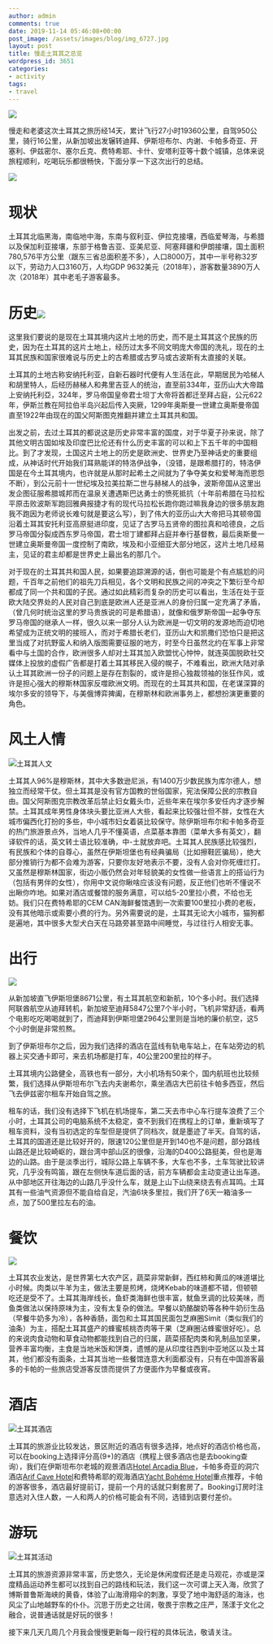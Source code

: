 ```yaml
---
author: admin
comments: true
date: 2019-11-14 05:46:08+00:00
post_image: /assets/images/blog/img_6727.jpg
layout: post
title: 慢走土耳其之总览
wordpress_id: 3651
categories:
- activity
tags:
- travel
---
```


![]({{site.baseurl}}/assets/images/blog/img_6727.jpg)

慢走和老婆这次土耳其之旅历经14天，累计飞行27小时19360公里，自驾950公里，骑行16公里，从新加坡出发辗转迪拜、伊斯坦布尔、内谢、卡帕多奇亚、开塞利、伊兹密尔、塞尔丘克、费特希耶、卡什、安塔利亚等十数个城镇，总体来说旅程顺利，吃喝玩乐都很畅快，下面分享一下这次出行的总结。

![]({{site.baseurl}}/assets/images/blog/img_6722.jpg)


# 现状


土耳其北临黑海，南临地中海，东南与叙利亚、伊拉克接壤，西临爱琴海，与希腊以及保加利亚接壤，东部于格鲁吉亚、亚美尼亚、阿塞拜疆和伊朗接壤，国土面积780,576平方公里（跟东三省总面积差不多），人口8000万，其中一半号称32岁以下，劳动力人口3160万，人均GDP 9632美元（2018年），游客数量3890万人次（2018年）其中老毛子游客最多。


# 历史![]({{site.baseurl}}/assets/images/blog/img_6728.jpg)


这里我们要说的是现在土耳其境内这片土地的历史，而不是土耳其这个民族的历史，因为在土耳其的这片土地上，经历过太多不同文明庞大帝国的洗礼，现在的土耳其民族和国家很难说与历史上的古希腊或古罗马或古波斯有太直接的关联。

土耳其的土地古称安纳托利亚，自新石器时代便有人生活在此，早期居民为哈梯人和胡里特人，后经历赫梯人和弗里吉亚人的统治，直至前334年，亚历山大大帝踏上安纳托利亞，324年，罗马帝国皇帝君士坦丁大帝将首都迁至拜占庭，公元622年，伊斯兰教在阿拉伯半岛兴起后传入突厥，1299年奥斯曼一世建立奥斯曼帝国直至1922年由现在的国父阿斯图克推翻并建立土耳其共和国。

出发之前，去过土耳其的都说这是历史非常丰富的国度，对于华夏子孙来说，除了其他文明古国如埃及印度巴比伦还有什么历史丰富的可以和上下五千年的中国相比。到了才发现，土国这片土地上的历史是欧洲史、世界史乃至神话史的重要组成，从神话时代开始我们耳熟能详的特洛伊战争，（没错，是跟希腊打的，特洛伊国是在今土耳其境内，也许就是从那时起希土之间就为了争夺美女和爱琴海而恩怨不断），到公元前十一世纪埃及拉美拉斯二世与赫梯人的战争，波斯帝国从这里出发企图征服希腊城邦而在温泉关遭遇斯巴达勇士的愤死抵抗（十年前希腊在马拉松平原击败波斯军跑回雅典报捷才有的现代马拉松长跑你跑过嘛我身边的很多朋友跑我不跑因为老师说长难句就是要这么写），到了伟大的亚历山大大帝把马其顿帝国沿着土耳其安托利亚高原挺进印度，见证了古罗马五贤帝的图拉真和哈德良，之后罗马帝国分裂成西东罗马帝国，君士坦丁建都拜占庭并奉行基督教，最后奥斯曼一世建立奥斯曼帝国一度控制了南欧，埃及和小亚细亚大部分地区，这片土地几经易主，见证的君主却都是世界史上最出名的那几个。

对于现在的土耳其共和国人民，如果要追踪溯源的话，倒也可能是个有点尴尬的问题，千百年之前他们的祖先刀兵相见，各个文明和民族之间的冲突之下繁衍至今却都成了同一个共和国的子民。通过如此精彩而复杂的历史可以看出，生活在处于亚欧大陆交界处的人民对自己到底是欧洲人还是亚洲人的身份归属一定充满了矛盾，（曾几何时统治这里的罗马贵族说的可是希腊语），就像和俄罗斯帝国一起争夺东罗马帝国的继承人一样，很久以来一部分人认为欧洲是一切文明的发源地而迫切地希望成为正统文明的接班人，而对于希腊长老们，亚历山大和凯撒们恐怕只是把这里当成了对抗野蛮人和纳入版图需要征服的地方，时至今日虽然北约在军事上非常看中与土国的合作，欧洲很多人却对土耳其加入欧盟忧心忡忡，就连英国脱欧社交媒体上投放的虚假广告都是打着土耳其移民入侵的幌子，不难看出，欧洲大陆对承认土耳其欧洲一份子的问题上是存在割裂的，或许是担心独裁领袖的张狂作风，或许是担心强大的穆斯林国家反噬欧洲文明。而现在的土耳其共和国，在老谋深算的埃尔多安的领导下，与美俄博弈捭阖，在穆斯林和欧洲事务上，都想扮演更重要的角色。


# 风土人情


![土耳其人文]({{site.baseurl}}/assets/images/blog/IMG_6733.jpg)

土耳其人96%是穆斯林，其中大多数逊尼派，有1400万少数民族为库尔德人，想独立而经常干仗。但土耳其是没有官方国教的世俗国家，宪法保障公民的宗教自由。国父阿斯图克宗教改革后禁止妇女戴头巾，近些年来在埃尔多安任内才逐步解禁。土耳其成年男性身体块头要比亚洲人大些，看起来比较强壮但不胖，女性在大城市偏西化打扮的多些，中小城市妇女着装比较保守。除伊斯坦布尔和卡帕多奇亚的热门旅游景点外，当地人几乎不懂英语，点菜基本靠图（菜单大多有英文），翻译软件的话，英文转土语比较准确，中-土就放弃吧。土耳其人民族感比较强烈，有民族和个体的自尊心，虽然在伊斯坦堡也有经典骗局（比如擦鞋匠骗局），绝大部分推销行为都不会难为游客，只要你友好地表示不要，没有人会对你死缠烂打。 又虽然是穆斯林国家，街边小贩仍然会对年轻貌美的女性做一些语言上的搭讪行为（包括有男伴的女性），你用中文说你瞅啥应该没有问题，反正他们也听不懂说不出瞅你咋地。如果对酒店或餐馆的服务满意，可以给5-20里拉小费，不给也无妨。我们只在费特希耶的CEM CAN海鲜餐馆遇到一次索要100里拉小费的老板，没有其他暗示或索要小费的行为。另外需要说的是，土耳其无论大小城市，猫狗都是遍地，其中很多大型犬白天在马路旁甚至路中间睡觉，与过往行人相安无事。


# 出行


![]({{site.baseurl}}/assets/images/blog/img_6729.jpg)

从新加坡直飞伊斯坦堡8671公里，有土耳其航空和新航，10个多小时。我们选择阿联酋航空从迪拜转机，新加坡至迪拜5847公里7个半小时，飞机非常舒适，看两个电影吃吃喝喝就到了，而迪拜到伊斯坦堡2964公里则是当地的廉价航空，这5个小时倒是非常煎熬。

到了伊斯坦布尔之后，因为我们选择的酒店在蓝线有轨电车站上，在车站旁边的机器上买交通卡即可，来去机场都是打车，40公里200里拉的样子。

土耳其境内公路健全，高铁也有一部分，大小机场有50来个，国内航班也比较频繁，我们选择从伊斯坦布尔飞去内夫谢希尔，乘坐酒店大巴前往卡帕多西亚，然后飞去伊兹密尔租车开始自驾之旅。

租车的话，我们没有选择下飞机在机场提车，第二天去市中心车行提车浪费了三个小时，土耳其公司的电脑系统不太稳定，查不到我们在携程上的订单，重新填写了租车资料，没有当初选定的车型但是提供了同档次，就是墨迹了半天。自驾的话，土耳其的国道还是比较好开的，限速120公里但是开到140也不是问题，部分路线山路还是比较崎岖的，跟台湾中部山区的很像，沿海的D400公路挺美，但也是海边的山路。由于是淡季出行，城际公路上车辆不多，大车也不多，土车驾驶比较讲究，几乎没有鸣笛，跟在左侧快车道后面的话，前方车辆都会主动变道让出车道。从中部地区开往海边的山路几乎没什么车，就是上山下山绕来绕去有点耳鸣。土耳其有一些油气资源但不能自给自足，汽油6块多里拉，我们开了6天一箱油多一点，加了500里拉左右的油。


# 餐饮


![]({{site.baseurl}}/assets/images/blog/img_6730.jpg)

土耳其农业发达，是世界第七大农产区，蔬菜非常新鲜，西红柿和黄瓜的味道堪比小时候。肉类以牛羊为主，做法主要是煎烤，烧烤Kebab的味道都不错，但顿顿吃还是受不了。土耳其海岸线长，鱼虾类海鲜也很丰富，鱿鱼烹调的比较美味，而鱼类做法以保持原味为主，没有太复杂的做法。早餐以奶酪酸奶等各种牛奶衍生品（早餐牛奶多为冷），各种香肠，面包和土耳其国民面包芝麻圈Simit（类似我们的油条）为主，搭配土耳其盛产的蜂蜜核桃杏肉等干果（芝麻圈沾蜂蜜很好吃）。总的来说肉食动物和草食动物都能找到自己的归属，蔬菜搭配肉类和乳制品加坚果，营养丰富均衡，主食是当地米饭和饼类，遗憾的是从印度往西到中亚地区以及土耳其，他们都没有面条，土耳其当地一些餐馆连意大利面都没有，只有在中国游客最多的卡帕的一些旅店受游客反馈而提供了方便面作为早餐或夜宵。


# 酒店


![土耳其酒店]({{site.baseurl}}/assets/images/blog/IMG_6731.jpg)

土耳其的旅游业比较发达，景区附近的酒店有很多选择，地点好的酒店价格也高，可以在booking上选择评分高(9+)的酒店（携程上很多酒店也是去booking查询），我们在伊斯坦布尔老城的观景酒店[Hotel Arcadia Blue](https://www.booking.com/hotel/tr/arcadia-sultanahmet.en-gb.html?label=gen173nr-1FCAEoggI46AdIM1gEaMkBiAEBmAEJuAEHyAEN2AEB6AEB-AELiAIBqAIDuAKPgrTuBcACAQ&sid=ee7bc1ed544ee5e3fa2d368d1ab0973a&dest_id=-755070&dest_type=city&group_adults=2&group_children=0&hapos=1&hpos=1&no_rooms=1&sr_order=popularity&srepoch=1573716382&srpvid=5e89344f32b0011c&ucfs=1&from=searchresults;highlight_room=#hotelTmpl)，卡帕多奇亚的洞穴酒店[Arif Cave Hotel](https://www.booking.com/hotel/tr/arif-pension.en-gb.html?label=gen173nr-1FCAEoggI46AdIM1gEaMkBiAEBmAEJuAEHyAEN2AEB6AEB-AELiAIBqAIDuAKPgrTuBcACAQ;sid=ee7bc1ed544ee5e3fa2d368d1ab0973a)和费特希耶的观海酒店[Yacht Bohéme Hotel](https://www.booking.com/hotel/tr/yacht.en-gb.html?label=gen173nr-1FCAEoggI46AdIM1gEaMkBiAEBmAEJuAEHyAEN2AEB6AEB-AELiAIBqAIDuAKPgrTuBcACAQ;sid=ee7bc1ed544ee5e3fa2d368d1ab0973a)重点推荐，卡帕的游客很多，酒店最好提前订，提前一个月的话就只剩套房了。Booking订房时注意选对入住人数，一人和两人的价格可能会有不同，选错到店要付差价。


# 游玩


![土耳其活动]({{site.baseurl}}/assets/images/blog/IMG_6732.jpg)

土耳其的旅游资源非常丰富，历史悠久，无论是休闲度假还是走马观花，亦或是深度精品运动养生都可以找到自己的路线和玩法，我们这一次可谓上天入海，欣赏了博斯普鲁斯海峡的黄昏，体验了山海滑翔伞的刺激，享受了地中海舒适的海泳，也风尘了山地越野车的仆仆。沉思于历史之壮阔，敬畏于宗教之庄严，荡漾于文化之融合，说普通话就是好玩的很多！

接下来几天几周几个月我会慢慢更新每一段行程的具体玩法，敬请关注。

